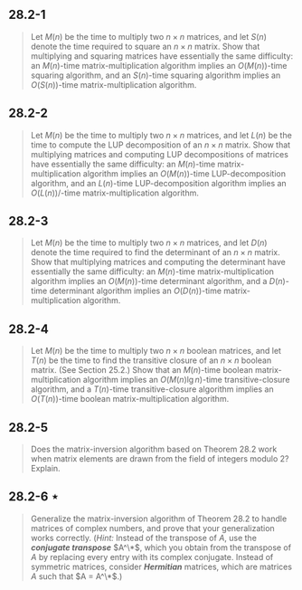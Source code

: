 ##  28.2-1

> Let $M(n)$ be the time to multiply two $n \times n$ matrices, and let $S(n)$ denote the time required to square an $n \times n$ matrix. Show that multiplying and squaring matrices have essentially the same difficulty: an $M(n)$-time matrix-multiplication algorithm implies an $O(M(n))$-time squaring algorithm, and an $S(n)$-time squaring algorithm implies an $O(S(n))$-time matrix-multiplication algorithm.

## 28.2-2 

> Let $M(n)$ be the time to multiply two $n \times n$ matrices, and let $L(n)$ be the time to compute the LUP decomposition of an $n \times n$ matrix. Show that multiplying matrices and computing LUP decompositions of matrices have essentially the same difficulty: an $M(n)$-time matrix-multiplication algorithm implies an $O(M(n))$-time LUP-decomposition algorithm, and an $L(n)$-time LUP-decomposition algorithm implies an $O(L(n))$/-time matrix-multiplication algorithm.

## 28.2-3 

> Let $M(n)$ be the time to multiply two $n \times n$ matrices, and let $D(n)$ denote the time required to find the determinant of an $n \times n$ matrix. Show that multiplying matrices and computing the determinant have essentially the same difficulty: an $M(n)$-time matrix-multiplication algorithm implies an $O(M(n))$-time determinant algorithm, and a $D(n)$-time determinant algorithm implies an $O(D(n))$-time matrix-multiplication algorithm.

## 28.2-4 

> Let $M(n)$ be the time to multiply two $n \times n$ boolean matrices, and let $T(n)$ be the time to find the transitive closure of an $n \times n$ boolean matrix. (See Section 25.2.) Show that an $M(n)$-time boolean matrix-multiplication algorithm implies an $O(M(n)\lg n)$-time transitive-closure algorithm, and a $T(n)$-time transitive-closure algorithm implies an $O(T(n))$-time boolean matrix-multiplication algorithm.

## 28.2-5 

> Does the matrix-inversion algorithm based on Theorem 28.2 work when matrix elements are drawn from the field of integers modulo $2$? Explain.

## 28.2-6 $\star$

> Generalize the matrix-inversion algorithm of Theorem 28.2 to handle matrices of complex numbers, and prove that your generalization works correctly. ($\textit{Hint:}$ Instead of the transpose of $A$, use the ***conjugate transpose*** $A^\*$, which you obtain from the transpose of $A$ by replacing every entry with its complex conjugate. Instead of symmetric matrices, consider ***Hermitian*** matrices, which are matrices $A$ such that $A = A^\*$.)
